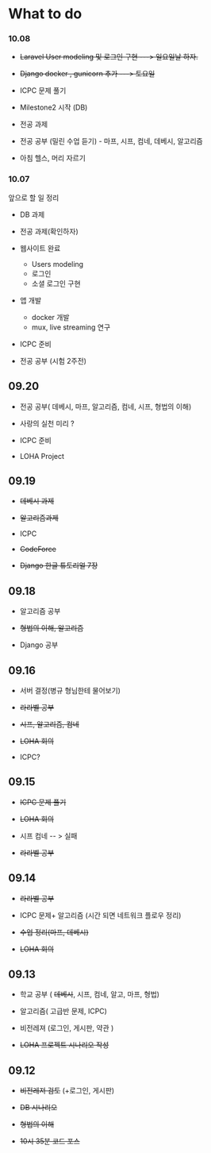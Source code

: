 # What to do 


### 10.08 

- ~~Laravel User modeling 및 로그인 구현 ---> 일요일날 하자.~~

- ~~Django docker , gunicorn 추가 ---> 토요일~~

- ICPC 문제 풀기 

- Milestone2 시작 (DB)

- 전공 과제 

- 전공 공부 (밀린 수업 듣기) - 마프, 시프, 컴네, 데베시, 알고리즘

- 아침 헬스, 머리 자르기 



### 10.07

앞으로 할 일 정리 

- DB 과제 

- 전공 과제(확인하자)

- 웹사이트 완료 
  - Users modeling
  - 로그인
  - 소셜 로그인 구현

- 앱 개발 
  - docker 개발 
  - mux, live streaming 연구 
  
- ICPC 준비  

- 전공 공부 (시험 2주전)


## 09.20 

- 전공 공부( 데베시, 마프, 알고리즘, 컴네, 시프, 형법의 이해)

- 사랑의 실천 미리 ? 

- ICPC 준비 

- LOHA Project 


## 09.19   

- ~~데베시 과제~~

- ~~알고리즘과제~~

- ICPC 

- ~~CodeForce~~ 

- ~~Django 한글 튜토리얼 7장~~


## 09.18

- 알고리즘 공부

- ~~형법의 이해, 알고리즘~~

- Django 공부 

## 09.16

- 서버 결정(병규 형님한테 물어보기)

- ~~라라벨 공부~~

- ~~시프, 알고리즘, 컴네~~

- ~~LOHA 회의~~

- ICPC?

## 09.15

- ~~ICPC 문제 풀기~~

- ~~LOHA 회의~~

- 시프 컴네  -- > 실패 

- ~~라라벨 공부~~

## 09.14
- ~~라라벨 공부~~

- ICPC 문제+ 알고리즘 (시간 되면 네트워크 플로우 정리)

- ~~수업 정리(마프, 데베시)~~

- ~~LOHA 회의~~

## 09.13

- 학교 공부 ( ~~데베시~~, 시프, 컴네, 알고, 마프, 형법)

- 알고리즘( 고급반 문제, ICPC)

- 비전레져 (로그인, 게시판, 약관 ) 

- ~~LOHA 프로젝트 시나리오 작성~~    


## 09.12

- ~~비전레져 검토~~ (+로그인, 게시판)

- ~~DB 시나리오~~

- ~~형법의 이해~~

- ~~10시 35분 코드 포스~~

